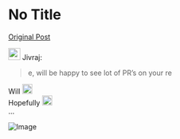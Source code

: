 # No Title

[Original Post](https://discourse.onlinedegree.iitm.ac.in/t/169045/4)

<aside class="quote group-ds-students" data-username="Jivraj" data-post="3" data-topic="169045">
<div class="title">
<div class="quote-controls"></div>
<img alt="" width="24" height="24" src="https://avatars.discourse-cdn.com/v4/letter/j/b9bd4f/48.png" class="avatar"> Jivraj:</div>
<blockquote>
<p>e, will be happy to see lot of PR’s on your re</p>
</blockquote>
</aside>
<p>Will <img src="https://emoji.discourse-cdn.com/google/x.png?v=12" title=":x:" class="emoji" alt=":x:" loading="lazy" width="20" height="20"><br>
Hopefully <img src="https://emoji.discourse-cdn.com/google/white_check_mark.png?v=12" title=":white_check_mark:" class="emoji" alt=":white_check_mark:" loading="lazy" width="20" height="20"><br>
…</p>

![Image](https://avatars.discourse-cdn.com/v4/letter/j/b9bd4f/48.png)